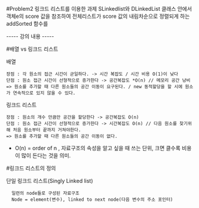 #Problem2 
링크드 리스트를 이용한 과제
SLinkedlist와 DLinkedList 클래스 안에서 객체e의 score 값을 참조하여
전체리스트가 score 값의 내림차순으로 정렬되게 하는 addSorted 함수를 




----- 강의 내용 -----

#배열 vs 링크드 리스트

  배열
  
    장점 : 각 원소의 접근 시간이 균일하다. -> 시간 복잡도 / 시간 비용 O(1)이 낮다  
    단점 : 원소 접근 시간이 선형적으로 증가한다 -> 공간복잡도 *O(n) // 메모리 공간 낭비
    => 원소를 추가할 때 다른 원소들의 공간 이동이 요구된다. / new 동적할당을 할 시에 원소가 연속적으로 있지 않을 수 있다.
 
  
  링크드 리스트
    
    장점 : 원소의 개수 만큼만 공간을 할당한다 -> 공간복잡도 O(n)
    단점 : 원소 접근 시간이 선형적으로 증가한다 -> 시간복잡도 O(n) // 다음 원소를 찾기위해 처음 원소부터 끝까지 거쳐야한다.
    => 원소를 추가할 때 다른 원소들의 공간 이동이 없다.
    
    
* O(n) = order of n , 자료구조의 속성을 알고 싶을 때 쓰는 단위, 크면 클수록 비용이 많이 든다는 것을 의미.

#링크드 리스트의 정의

 단일 링크드 리스트(Singly Linked list)
    
      일련의 node들로 구성된 자료구조
      Node = element(변수), linked to next node(다음 변수의 주소 포인터)
